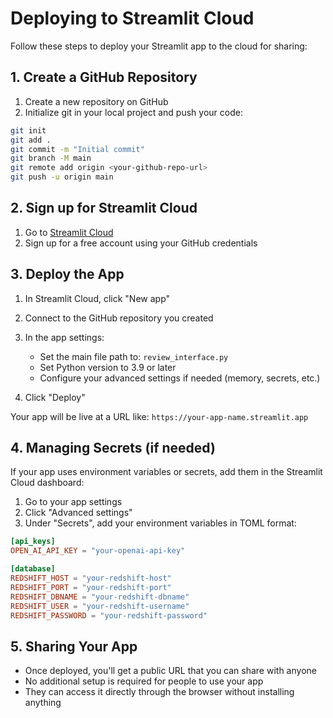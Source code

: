 # Deploying to Streamlit Cloud

Follow these steps to deploy your Streamlit app to the cloud for sharing:

## 1. Create a GitHub Repository

1. Create a new repository on GitHub
2. Initialize git in your local project and push your code:

```bash
git init
git add .
git commit -m "Initial commit"
git branch -M main
git remote add origin <your-github-repo-url>
git push -u origin main
```

## 2. Sign up for Streamlit Cloud

1. Go to [Streamlit Cloud](https://streamlit.io/cloud)
2. Sign up for a free account using your GitHub credentials

## 3. Deploy the App

1. In Streamlit Cloud, click "New app"
2. Connect to the GitHub repository you created
3. In the app settings:
   - Set the main file path to: `review_interface.py`
   - Set Python version to 3.9 or later
   - Configure your advanced settings if needed (memory, secrets, etc.)

4. Click "Deploy"

Your app will be live at a URL like: `https://your-app-name.streamlit.app`

## 4. Managing Secrets (if needed)

If your app uses environment variables or secrets, add them in the Streamlit Cloud dashboard:

1. Go to your app settings
2. Click "Advanced settings" 
3. Under "Secrets", add your environment variables in TOML format:

```toml
[api_keys]
OPEN_AI_API_KEY = "your-openai-api-key"

[database]
REDSHIFT_HOST = "your-redshift-host"
REDSHIFT_PORT = "your-redshift-port"
REDSHIFT_DBNAME = "your-redshift-dbname"
REDSHIFT_USER = "your-redshift-username"
REDSHIFT_PASSWORD = "your-redshift-password"
```

## 5. Sharing Your App

- Once deployed, you'll get a public URL that you can share with anyone
- No additional setup is required for people to use your app
- They can access it directly through the browser without installing anything 